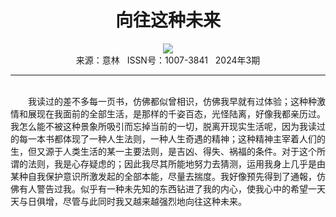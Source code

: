 # <center>向往这种未来</center>

<div align=center><img src="https://raw.githubusercontent.com/leaguecn/magazines/main/img_authors/%d7%f7%d5%df%a3%ba%5b%b6%ed%5d%cd%d3%cb%bc%cd%d7%d2%ae%b7%f2%cb%b9%bb%f9.jpg"></div>

<center>来源：意林   ISSN号：1007-3841   2024年3期</center>

* * *

<br>　　我读过的差不多每一页书，仿佛都似曾相识，仿佛我早就有过体验；这种种激情和展现在我面前的全部生活，是那样的千姿百态，光怪陆离，好像我都亲历过。我怎么能不被这种景象所吸引而忘掉当前的一切，脱离开现实生活呢，因为我读过的每一本书都体现了一种人生法则，一种人生奇遇的精神；这种精神主宰着人们的生，但又源于人类生活的某一主要法则，是吉凶、得失、祸福的条件。对于这个所谓的法则，我是心存疑虑的；因此我尽其所能地努力去猜测，运用我身上几乎是由某种自我保护意识所激发起的全部本能，尽量去揣度。我好像预先得到了通報，仿佛有人警告过我。似乎有一种未先知的东西钻进了我的内心，使我心中的希望一天天与日俱增，尽管与此同时我又越来越强烈地向往这种未来。
